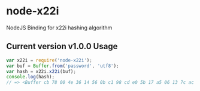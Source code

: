 node-x22i
===============
NodeJS Binding for x22i hashing algorithm

Current version v1.0.0
Usage
-------
```js
var x22i = require('node-x22i');
var buf = Buffer.from('password', 'utf8');
var hash = x22i.x22i(buf);
console.log(hash);
// => <Buffer cb 78 00 4e 36 14 56 0b c1 98 cd e0 5b 17 a5 06 13 7c ac 77 5a cf e0 fc 4e e2 cf 23 30 54 2a 17>
